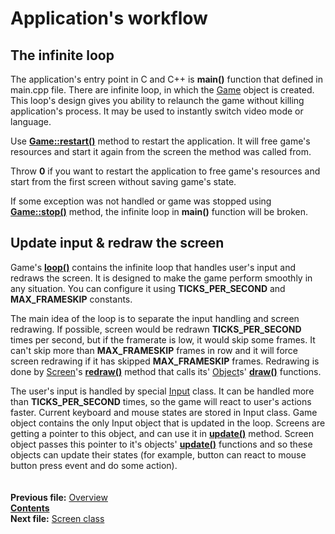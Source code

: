 ﻿# Application's workflow

## The infinite loop

The application's entry point in C and C++ is **main()** function that defined in main.cpp file. There are infinite loop, in which the [Game](05_Game.md) object is created. This loop's design gives you ability to relaunch the game without killing application's process. It may be used to instantly switch video mode or language.

Use **[Game::restart()](05_Game.md#void-restart)** method to restart the application. It will free game's resources and start it again from the screen the method was called from.

Throw **0** if you want to restart the application to free game's resources and start from the first screen without saving game's state.

If some exception was not handled or game was stopped using **[Game::stop()](05_Game.md#void-stop)** method, the infinite loop in **main()** function will be broken.

## Update input & redraw the screen

Game's **[loop()](05_Game.md#void-loop)** contains the infinite loop that handles user's input and redraws the screen. It is designed to make the game perform smoothly in any situation. You can configure it using **TICKS_PER_SECOND** and **MAX_FRAMESKIP** constants.

The main idea of the loop is to separate the input handling and screen redrawing. If possible, screen would be redrawn **TICKS_PER_SECOND** times per second, but if the framerate is low, it would skip some frames. It can't skip more than **MAX_FRAMESKIP** frames in row and it will force screen redrawing if it has skipped **MAX_FRAMESKIP** frames. Redrawing is done by [Screen](03_Screen.md)'s **[redraw()](03_Screen.md#void-redraw)** method that calls its' [Object](04_Object.md)s' **[draw()](04_Object.md#void-drawsdl_surface)** functions.

The user's input is handled by special [Input](08_Input.md) class. It can be handled more than **TICKS_PER_SECOND** times, so the game will react to user's actions faster. Current keyboard and mouse states are stored in Input class. Game object contains the only Input object that is updated in the loop. Screens are getting a pointer to this object, and can use it in **[update()](03_Screen.md#void-update)** method. Screen object passes this pointer to it's objects' **[update()](03_Screen.md#void-update)** functions and so these objects can update their states (for example, button can react to mouse button press event and do some action).  
   
   
**Previous file:** [Overview](01_Overview.md)  
**[Contents](00_Contents.md)**  
**Next file:** [Screen class](03_Screen.md)